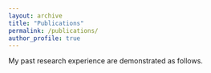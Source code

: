 ```yaml
---
layout: archive
title: "Publications"
permalink: /publications/
author_profile: true
---
```

My past research experience are demonstrated as follows.

